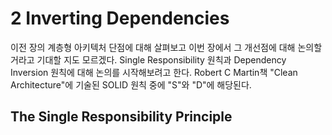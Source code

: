 # 2 Inverting Dependencies

이전 장의 계층형 아키텍처 단점에 대해 살펴보고 이번 장에서 그 개선점에 대해 논의할 거라고 기대할 지도 모르겠다. Single Responsibility 원칙과 Dependency Inversion 원칙에 대해 논의를 시작해보려고 한다. Robert C Martin책 "Clean Architecture"에 기술된 SOLID 원칙 중에 "S"와 "D"에 해당된다.



## The Single Responsibility Principle

